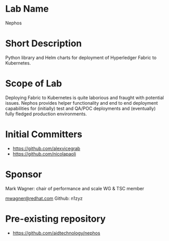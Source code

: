 # Lab Name
Nephos

# Short Description
Python library and Helm charts for deployment of Hyperledger Fabric to Kubernetes.

# Scope of Lab
Deploying Fabric to Kubernetes is quite laborious and fraught with potential issues. Nephos provides helper functionality and end to end deployment capabilities for (initially) test and QA/POC deployments and (eventually) fully fledged production environments. 

# Initial Committers
- https://github.com/alexvicegrab
- https://github.com/nicolapaoli

# Sponsor
Mark Wagner: chair of performance and scale WG & TSC member

mwagner@redhat.com
Github: n1zyz

# Pre-existing repository
- https://github.com/aidtechnology/nephos 
